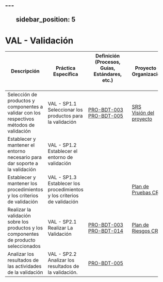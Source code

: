 ---<ul>
sidebar_position: 5
---

# VAL - Validación

| Descripción                                                                              | Práctica Específica                                                     | Definición (Procesos, Guías, Estándares, etc.) 　　　　　　　　                                       | Proyecto CR Organizacional                                                                                                                                                                                      | Proyecto Zeitgeist                                                                                                                   | Proyecto Departamental                                                                                                              |
| ---------------------------------------------------------------------------------------- | ----------------------------------------------------------------------- | ----------------------------------------------------------------------------------------------------- | --------------------------------------------------------------------------------------------------------------------------------------------------------------------------------------------------------------- | ------------------------------------------------------------------------------------------------------------------------------------ | ----------------------------------------------------------------------------------------------------------------------------------- |
| Selección de productos y componentes a validar con los respectivos métodos de validación | VAL - SP1.1 Seleccionar los productos para la validación                | [PRO-BDT-003](../procesos/pro-bdt-003/pro-bdt-003.md) <br/> [PRO-BDT-005](../procesos/pro-bdt-005.md) | [SRS](https://drive.google.com/file/d/1pDwj4oS4DWjLhVLKJLxQTxxtE-ndokDA/view?usp=drive_link) <br/> [Visión del proyecto](https://drive.google.com/file/d/1UJTNFU82eC6eogUn1Dpk45n82mj3nUmo/view?usp=drive_link) | [Visión del proyecto](https://drive.google.com/file/d/1ybUscF3BkzVdzzELfLtguIYepLNxIIm2/view?usp=drive_link)                         |                                                                                                                                     |
| Establecer y mantener el entorno necesario para dar soporte a la validación              | VAL - SP1.2 Establecer el entorno de validación                         |                                                                                                       |                                                                                                                                                                                                                 | [Estimación de Costos](https://docs.google.com/document/d/1TZr4w4eYH338GOLCOxB2HiKN-8AXLXBDV0LsrhZZ7Yo/edit#heading=h.a45w74myy7sb)  |                                                                                                                                     |
| Establecer y mantener los procedimientos y los criterios de validación                   | VAL - SP1.3 Establecer los procedimientos y los criterios de validación |                                                                                                       | [Plan de Pruebas CR](../cr/cr-testplan.md)                                                                                                                                                                      | [Plan de Pruebas Zeitgeist](../zeitgeist/Plan%20de%20Pruebas.md)                                                                     |                                                                                                                                     |
| Realizar la validación sobre los productos y los componentes de producto seleccionados   | VAL - SP2.1 Realizar La Validación                                      | [PRO-BDT-003](../procesos/pro-bdt-003/pro-bdt-003.md) <br/> [PRO-BDT-014](../procesos/pro-bdt-014.md) | [Plan de Riesgos CR](https://docs.google.com/spreadsheets/d/1qlkNWrnsY4GdnN6vlMMmOpeQMdMY4EydTHZ9DmPvUGE/edit#gid=165537897)                                                                                    | [Plan de Riesgos Zeitgeist](https://docs.google.com/spreadsheets/d/1qlkNWrnsY4GdnN6vlMMmOpeQMdMY4EydTHZ9DmPvUGE/edit#gid=1358524966) | [Plan de Riesgos Blackdot](https://docs.google.com/spreadsheets/d/1qlkNWrnsY4GdnN6vlMMmOpeQMdMY4EydTHZ9DmPvUGE/edit#gid=1756945596) |
| Analizar los resultados de las actividades de la validación                              | VAL - SP2.2 Analizar los resultados de la validación.                   | [PRO-BDT-005](../procesos/pro-bdt-005.md)                                                             |                                                                                                                                                                                                                 |                                                                                                                                      |                                                                                                                                     |
